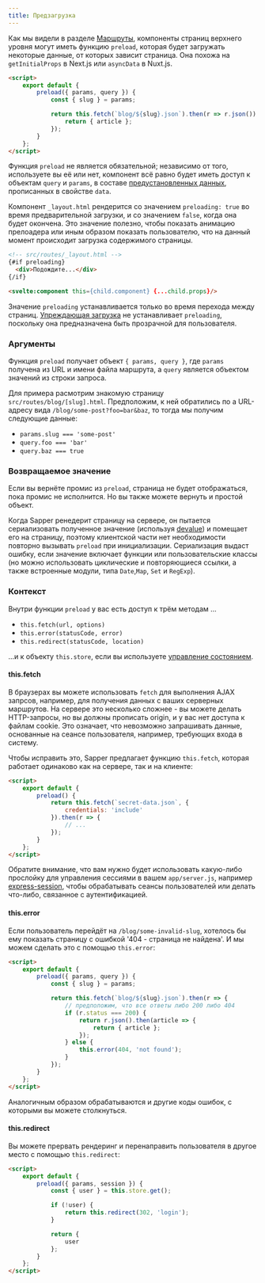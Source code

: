 ```yaml
---
title: Предзагрузка
---
```


Как мы видели в разделе [Маршруты](guide#routing), компоненты страниц верхнего уровня могут иметь функцию `preload`, которая будет загружать некоторые данные, от которых зависит страница. Она похожа на `getInitialProps` в Next.js или `asyncData` в Nuxt.js.

```html
<script>
	export default {
		preload({ params, query }) {
			const { slug } = params;

			return this.fetch(`blog/${slug}.json`).then(r => r.json()).then(article => {
				return { article };
			});
		}
	};
</script>
```

Функция `preload` не является обязательной; независимо от того, используете вы её или нет, компонент всё равно будет иметь доступ к объектам `query` и `params`, в составе [предустановленных данных](https://svelte.technology/guide#default-data), прописанных в свойстве `data`.

Компонент `_layout.html` рендерится со значением `preloading: true` во время предварительной загрузки, и со значением `false`, когда она будет окончена. Это значение полезно, чтобы показать анимацию прелоадера или иным образом показать пользователю, что на данный момент происходит загрузка содержимого страницы.

```html
<!-- src/routes/_layout.html -->
{#if preloading}
  <div>Подождите...</div>
{/if}

<svelte:component this={child.component} {...child.props}/>
```

Значение `preloading` устанавливается только во время перехода между страниц. [Упреждающая загрузка](guide#prefetching) не устанавливает `preloading`, поскольку она предназначена быть прозрачной для пользователя.

### Аргументы

Функция `preload` получает объект `{ params, query }`, где `params` получена из URL и имени файла маршрута, а `query` является объектом значений из строки запроса.

Для примера расмотрим знакомую страницу `src/routes/blog/[slug].html`. Предположим, к ней обратились по а URL-адресу вида `/blog/some-post?foo=bar&baz`, то тогда мы получим следующие данные:

* `params.slug === 'some-post'`
* `query.foo === 'bar'`
* `query.baz === true`


### Возвращаемое значение

Если вы вернёте промис из `preload`, страница не будет отображаться, пока промис не исполнится. Но вы также можете вернуть и простой объект.

Когда Sapper ренедерит страницу на сервере, он пытается сериализовать полученное значение (используя [devalue](https://github.com/Rich-Harris/devalue)) и помещает его на страницу, поэтому клиентской части нет необходимости повторно вызывать `preload` при инициализации. Сериализация выдаст ошибку, если значение включает функции или пользовательские классы (но можно использовать циклические и повторяющиеся ссылки, а также встроенные модули, типа `Date`,`Map`, `Set` и `RegExp`).

### Контекст

Внутри функции `preload` у вас есть доступ к трём методам ...

* `this.fetch(url, options)`
* `this.error(statusCode, error)`
* `this.redirect(statusCode, location)`

...и к объекту `this.store`, если вы используете [управление состоянием](guide#state-management).


#### this.fetch

В браузерах вы можете использовать `fetch` для выполнения AJAX запрсов, например, для получения данных с ваших серверных маршрутов. На сервере это несколько сложнее - вы можете делать HTTP-запросы, но вы должны прописать origin, и у вас нет доступа к файлам cookie. Это означает, что невозможно запрашивать данные, основанные на сеансе пользователя, например, требующих входа в систему.

Чтобы исправить это, Sapper предлагает функцию `this.fetch`, которая работает одинаково как на сервере, так и на клиенте:

```html
<script>
	export default {
		preload() {
			return this.fetch(`secret-data.json`, {
				credentials: 'include'
			}).then(r => {
				// ...
			});
		}
	};
</script>
```

Обратите внимание, что вам нужно будет использовать какую-либо прослойку для управления сессиями  в вашем `app/server.js`, например [express-session](https://github.com/expressjs/session), чтобы обрабатывать сеансы пользователей или делать что-либо, связанное с аутентификацией.


#### this.error

Если пользователь перейдёт на `/blog/some-invalid-slug`, хотелось бы ему показать страницу с ошибкой '404 - страница не найдена'. И мы можем сделать это с помощью `this.error`:

```html
<script>
	export default {
		preload({ params, query }) {
			const { slug } = params;

			return this.fetch(`blog/${slug}.json`).then(r => {
				// предположим, что все ответы либо 200 либо 404
				if (r.status === 200) {
					return r.json().then(article => {
						return { article };
					});
				} else {
					this.error(404, 'not found');
				}
			});
		}
	};
</script>
```

Аналогичным образом обрабатываются и другие коды ошибок, с которыми вы можете столкнуться.


#### this.redirect

Вы можете прервать рендеринг и перенаправить пользователя в другое место с помощью `this.redirect`:
```html
<script>
	export default {
		preload({ params, session }) {
			const { user } = this.store.get();

			if (!user) {
				return this.redirect(302, 'login');
			}

			return {
				user
			};
		}
	};
</script>
```
